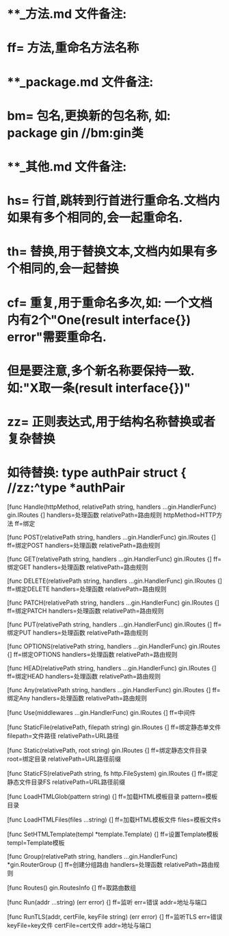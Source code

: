 # **_方法.md 文件备注:
# ff= 方法,重命名方法名称
# 
# **_package.md 文件备注:
# bm= 包名,更换新的包名称, 如: package gin //bm:gin类
#
# **_其他.md 文件备注:
# hs= 行首,跳转到行首进行重命名.文档内如果有多个相同的,会一起重命名.
# th= 替换,用于替换文本,文档内如果有多个相同的,会一起替换
# cf= 重复,用于重命名多次,如: 一个文档内有2个"One(result interface{}) error"需要重命名.
#     但是要注意,多个新名称要保持一致. 如:"X取一条(result interface{})"
# zz= 正则表达式,用于结构名称替换或者复杂替换
#     如待替换: type authPair struct { //zz:^type *authPair

[func Handle(httpMethod, relativePath string, handlers ...gin.HandlerFunc) gin.IRoutes {]
handlers=处理函数
relativePath=路由规则
httpMethod=HTTP方法
ff=绑定

[func POST(relativePath string, handlers ...gin.HandlerFunc) gin.IRoutes {]
ff=绑定POST
handlers=处理函数
relativePath=路由规则

[func GET(relativePath string, handlers ...gin.HandlerFunc) gin.IRoutes {]
ff=绑定GET
handlers=处理函数
relativePath=路由规则

[func DELETE(relativePath string, handlers ...gin.HandlerFunc) gin.IRoutes {]
ff=绑定DELETE
handlers=处理函数
relativePath=路由规则

[func PATCH(relativePath string, handlers ...gin.HandlerFunc) gin.IRoutes {]
ff=绑定PATCH
handlers=处理函数
relativePath=路由规则

[func PUT(relativePath string, handlers ...gin.HandlerFunc) gin.IRoutes {]
ff=绑定PUT
handlers=处理函数
relativePath=路由规则

[func OPTIONS(relativePath string, handlers ...gin.HandlerFunc) gin.IRoutes {]
ff=绑定OPTIONS
handlers=处理函数
relativePath=路由规则

[func HEAD(relativePath string, handlers ...gin.HandlerFunc) gin.IRoutes {]
ff=绑定HEAD
handlers=处理函数
relativePath=路由规则

[func Any(relativePath string, handlers ...gin.HandlerFunc) gin.IRoutes {]
ff=绑定Any
handlers=处理函数
relativePath=路由规则

[func Use(middlewares ...gin.HandlerFunc) gin.IRoutes {]
ff=中间件

[func StaticFile(relativePath, filepath string) gin.IRoutes {]
ff=绑定静态单文件
filepath=文件路径
relativePath=URL路径

[func Static(relativePath, root string) gin.IRoutes {]
ff=绑定静态文件目录
root=绑定目录
relativePath=URL路径前缀

[func StaticFS(relativePath string, fs http.FileSystem) gin.IRoutes {]
ff=绑定静态文件目录FS
relativePath=URL路径前缀

[func LoadHTMLGlob(pattern string) {]
ff=加载HTML模板目录
pattern=模板目录

[func LoadHTMLFiles(files ...string) {]
ff=加载HTML模板文件
files=模板文件s

[func SetHTMLTemplate(templ *template.Template) {]
ff=设置Template模板
templ=Template模板

[func Group(relativePath string, handlers ...gin.HandlerFunc) *gin.RouterGroup {]
ff=创建分组路由
handlers=处理函数
relativePath=路由规则

[func Routes() gin.RoutesInfo {]
ff=取路由数组

[func Run(addr ...string) (err error) {]
ff=监听
err=错误
addr=地址与端口

[func RunTLS(addr, certFile, keyFile string) (err error) {]
ff=监听TLS
err=错误
keyFile=key文件
certFile=cert文件
addr=地址与端口
